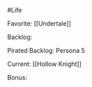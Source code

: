 #Life 

Favorite:
[[Undertale]]

Backlog:

Pirated Backlog:
	Persona 5

Current:
[[Hollow Knight]]

Bonus: